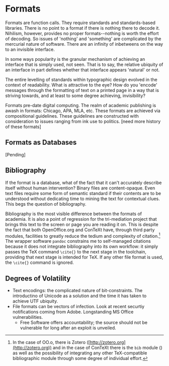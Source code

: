 # Formats #

Formats are function calls. They require standards and standards-based libraries. There is no point to a format if there is nothing there to decode it. Nihilism, however, provides no proper formats--nothing is worth the effort of decoding. So issues of 'nothing' and 'something' are complicated by the mercurial nature of software. There are an infinity of inbetweens on the way to an invisible interface.

In some ways popularity is the granular mechanism of achieving an interface that is simply used, not seen. That is to say, the relative ubiquity of an interface in part defines whether that interface appears 'natural' or not.

The entire levelling of standards within typographic design evolved in the context of readability. What is attractive to the eye? How do you 'encode' messages through the formatting of text on a printed page in a way that is striving towards, and at least to some degree achieving, invisibility?

Formats pre-date digital computing. The realm of academic publishing is awash in formats: Chicago, APA, MLA, etc. These formats are achieved via compositional guidelines. These guidelines are constructed with consideration to issues ranging from ink use to politics. [need more history of these formats]

## Formats as Databases ##

[Pending]

## Bibliography ##

If the format is a database, what of the fact that it can't accurately describe itself without human intervention? Binary files are content-opaque. Even text files require some form of semantic standard if their contents are to be understood without dedicating time to mining the text for contextual clues. This begs the question of bibliography. 

Bibliography is the most visible difference between the formats of academia. It is also a point of regression for the tri-mediation project that brings this text to the screen or page you are reading it on. This is despite the fact that both OpenOffice.org and ConTeXt have, through third party modules, facilities to greatly reduce the tedium and complexity of citation.[^1] The wrapper software `pandoc` constrains me to self-managed citations because it does not integrate bibliography into its own workflow: it simply passes the TeX command `\cite{}` to the next stage in the toolchain, providing that next stage is intended for TeX. If any other file format is used, the `\cite{}` command is ignored.

[^1]: In the case of OO.o, there is Zotero ([http://zotero.org](http://zotero.org)) and in the case of ConTeXt there is the `bib` module ([]()) as well as the possibility of integrating any other TeX-compatible bibliographic module through some degree of individual effort.

## Degrees of Volatility ##

- Text encodings: the complicated nature of bit-constraints. The introductino of Unicode as a solution and the time it has taken to achieve UTF ubiquity.
- File formats can be vectors of infection. Look at recent securtiy notifications coming from Adobe. Longstanding MS Office vulnerabilities.
	- Free Software offers accountability; the source should not be vulnerable for long after an exploit is unveiled.